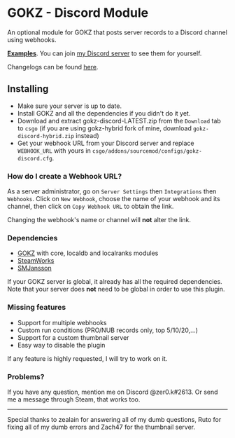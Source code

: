 # GOKZ - Discord Module

An optional module for GOKZ that posts server records to a Discord channel using webhooks. 

[**Examples**](https://i.imgur.com/nkp5CdG.png). You can join [my Discord server](https://discord.gg/d79CR3M) to see them for yourself.

Changelogs can be found [here](https://bitbucket.org/zer0k_z/gokz-discord/wiki/).

## Installing ##
 * Make sure your server is up to date.
 * Install GOKZ and all the dependencies if you didn't do it yet.
 * Download and extract gokz-discord-LATEST.zip from the ``Download`` tab to ``csgo``
 (if you are using gokz-hybrid fork of mine, download ``gokz-discord-hybrid.zip`` instead)
 * Get your webhook URL from your Discord server and replace ``WEBHOOK_URL`` with yours in ``csgo/addons/sourcemod/configs/gokz-discord.cfg``.

### How do I create a Webhook URL? ###

As a server administrator, go on ``Server Settings``  then ``Integrations`` then ``Webhooks``. Click on ``New Webhook``, choose the name of your webhook and its channel, then click on ``Copy Webhook URL`` to obtain the link. 

Changing the webhook's name or channel will **not** alter the link.

### Dependencies ###
 * [GOKZ](https://bitbucket.org/kztimerglobalteam/gokz)  with core, localdb and localranks modules
 * [SteamWorks](https://forums.alliedmods.net/showthread.php?t=229556)
 * [SMJansson](https://forums.alliedmods.net/showthread.php?t=184604)
 
If your GOKZ server is global, it already has all the required dependencies. Note that your server does **not** need to be global in order to use this plugin.

### Missing features ###
 * Support for multiple webhooks
 * Custom run conditions (PRO/NUB records only, top 5/10/20,...)
 * Support for a custom thumbnail server
 * Easy way to disable the plugin

If any feature is highly requested, I will try to work on it.

### Problems? ###

If you have any question, mention me on Discord @zer0.k#2613. Or send me a message through Steam, that works too.

---
Special thanks to zealain for answering all of my dumb questions, Ruto for fixing all of my dumb errors and Zach47 for the thumbnail server.